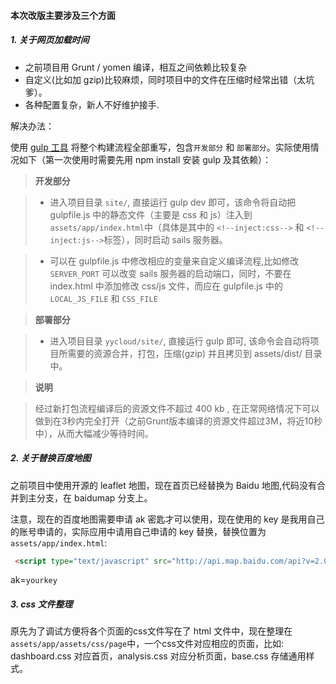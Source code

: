 
#### 本次改版主要涉及三个方面


##### 1.  关于网页加载时间

* 之前项目用 Grunt / yomen 编译，相互之间依赖比较复杂
*  自定义(比如加 gzip)比较麻烦，同时项目中的文件在压缩时经常出错（太坑爹）。
*  各种配置复杂，新人不好维护接手.

解决办法：

使用 [gulp 工具](http://www.gulpjs.com.cn/) 将整个构建流程全部重写，包含`开发部分` 和 `部署部分`。实际使用情况如下（第一次使用时需要先用 npm install 安装 gulp 及其依赖）：

> __开发部分__

> * 进入项目目录 `site/`, 直接运行 gulp dev 即可，该命令将自动把 gulpfile.js 中的静态文件（主要是 css 和 js）注入到 `assets/app/index.html`中（具体是其中的 `<!--inject:css-->` 和 `<!--inject:js-->`标签），同时启动 sails 服务器。 

> * 可以在 gulpfile.js 中修改相应的变量来自定义编译流程,比如修改 `SERVER_PORT` 可以改变 sails 服务器的启动端口，同时，不要在 index.html 中添加修改 css/js 文件，而应在 gulpfile.js 中的 `LOCAL_JS_FILE` 和 `CSS_FILE` 

> __部署部分__

> * 进入项目目录 `yycloud/site/`, 直接运行 gulp 即可, 该命令会自动将项目所需要的资源合并，打包，压缩(gzip) 并且拷贝到 assets/dist/ 目录中。

> __说明__ 

> 经过新打包流程编译后的资源文件不超过 400 kb , 在正常网络情况下可以做到在3秒内完全打开（之前Grunt版本编译的资源文件超过3M，将近10秒中），从而大幅减少等待时间。


##### 2. 关于替换百度地图

之前项目中使用开源的 leaflet 地图，现在首页已经替换为 Baidu 地图,代码没有合并到主分支，在 baidumap 分支上。

注意，现在的百度地图需要申请 ak 密匙才可以使用，现在使用的 key 是我用自己的账号申请的，实际应用中请用自己申请的 key 替换，替换位置为 `assets/app/index.html`: 


```html
 <script type="text/javascript" src="http://api.map.baidu.com/api?v=2.0&ak=b6kLIzGgBCtDB43c3kBr2HP0"></script>
```
ak=`yourkey`


##### 3. css 文件整理
原先为了调试方便将各个页面的css文件写在了 html 文件中，现在整理在 `assets/app/assets/css/page`中，一个css文件对应相应的页面，比如: dashboard.css 对应首页，analysis.css 对应分析页面，base.css 存储通用样式。





















